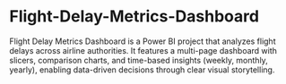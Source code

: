 # Flight-Delay-Metrics-Dashboard
Flight Delay Metrics Dashboard is a Power BI project that analyzes flight delays across airline authorities. It features a multi-page dashboard with slicers, comparison charts, and time-based insights (weekly, monthly, yearly), enabling data-driven decisions through clear visual storytelling.
